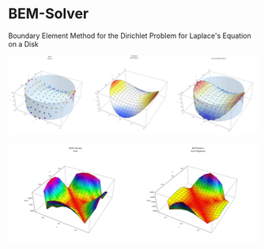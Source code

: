 # BEM-Solver
Boundary Element Method for the Dirichlet Problem for Laplace's Equation on a Disk

<p align="center">
  <img src="https://github.com/misaelmmorales/BEM-Solver/blob/main/figures/bem_sol.jpg", width=1000>
</p> 
<p align="center">
  <img src="https://github.com/misaelmmorales/BEM-Solver/blob/main/figures/bem_err.jpg", width=1000>
</p> 

